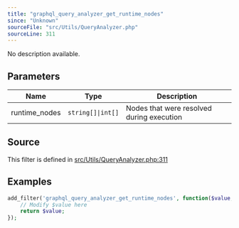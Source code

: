 ```yaml
---
title: "graphql_query_analyzer_get_runtime_nodes"
since: "Unknown"
sourceFile: "src/Utils/QueryAnalyzer.php"
sourceLine: 311
---
```



No description available.

## Parameters

| Name | Type | Description |
|------|------|-------------|
| runtime_nodes | `string[]\|int[]` | Nodes that were resolved during execution |




## Source

This filter is defined in [src/Utils/QueryAnalyzer.php:311](https://github.com/wp-graphql/wp-graphql/blob/develop/src/Utils/QueryAnalyzer.php#L311)


## Examples

```php
add_filter('graphql_query_analyzer_get_runtime_nodes', function($value, $runtime_nodes) {
    // Modify $value here
    return $value;
});
```